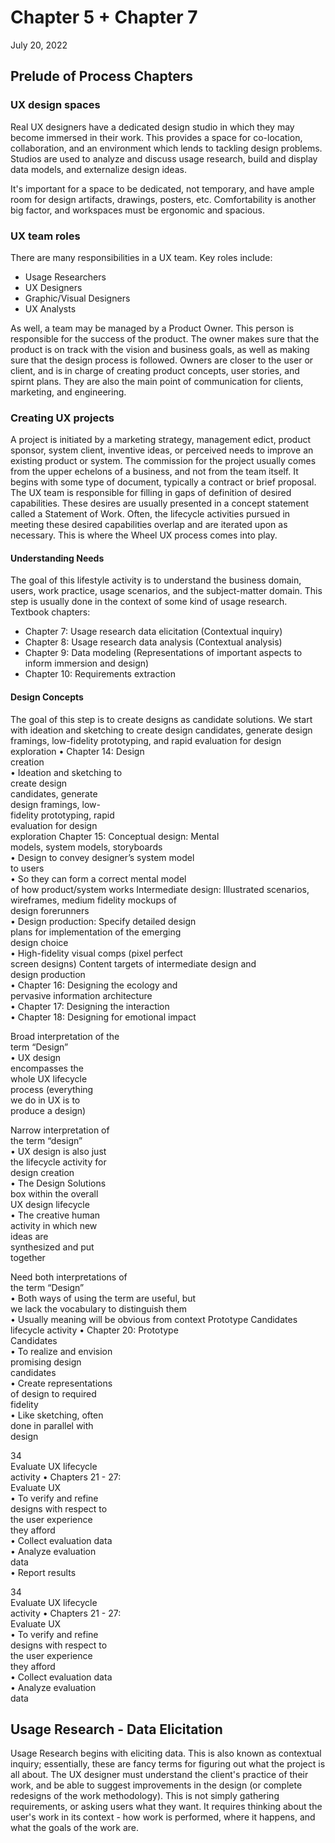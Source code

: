 # Chapter 5 + Chapter 7
July 20, 2022

## Prelude of Process Chapters

### UX design spaces
Real UX designers have a dedicated design studio in which they may become immersed in their work. This provides a space for co-location, collaboration, and an environment which lends to tackling design problems. Studios are used to analyze and discuss usage research, build and display data models, and externalize design ideas.

It's important for a space to be dedicated, not temporary, and have ample room for design artifacts, drawings, posters, etc. Comfortability is another big factor, and workspaces must be ergonomic and spacious.

### UX team roles
There are many responsibilities in a UX team. Key roles include:
- Usage Researchers
- UX Designers
- Graphic/Visual Designers
- UX Analysts

As well, a team may be managed by a Product Owner. This person is responsible for the success of the product. The owner makes sure that the product is on track with the vision and business goals, as well as making sure that the design process is followed. Owners are closer to the user or client, and is in charge of creating product concepts, user stories, and spirnt plans. They are also the main point of communication for clients, marketing, and engineering.

### Creating UX projects
A project is initiated by a marketing strategy, management edict, product sponsor, system client, inventive ideas, or perceived needs to improve an existing product or system. The commission for the project usually comes from the upper echelons of a business, and not from the team itself. It begins with some type of document, typically a contract or brief proposal. The UX team is responsible for filling in gaps of definition of desired capabilities. These desires are usually presented in a concept statement called a Statement of Work. Often, the lifecycle activities pursued in meeting these desired capabilities overlap and are iterated upon as necessary. This is where the Wheel UX process comes into play.

#### Understanding Needs
The goal of this lifestyle activity is to understand the business domain, users, work practice, usage scenarios, and the subject-matter domain. This step is usually done in the context of some kind of usage research.
Textbook chapters:
- Chapter 7: Usage research data elicitation (Contextual inquiry)
- Chapter 8: Usage research data analysis (Contextual analysis)  
- Chapter 9: Data modeling (Representations of important aspects to inform immersion and design)  
- Chapter 10: Requirements extraction

#### Design Concepts
The goal of this step is to create designs as candidate solutions. We start with ideation and sketching to create design candidates, generate design framings, low-fidelity prototyping, and rapid evaluation for design exploration
• Chapter 14: Design  
creation  
• Ideation and sketching to  
create design  
candidates, generate  
design framings, low-  
fidelity prototyping, rapid  
evaluation for design  
exploration
Chapter 15: Conceptual design: Mental  
models, system models, storyboards  
• Design to convey designer’s system model  
to users  
• So they can form a correct mental model  
of how product/system works
Intermediate design: Illustrated scenarios,  
wireframes, medium fidelity mockups of  
design forerunners  
• Design production: Specify detailed design  
plans for implementation of the emerging  
design choice  
• High-fidelity visual comps (pixel perfect  
screen designs)
Content targets of intermediate design and  
design production  
• Chapter 16: Designing the ecology and  
pervasive information architecture  
• Chapter 17: Designing the interaction  
• Chapter 18: Designing for emotional impact

Broad interpretation of the  
term “Design”  
• UX design  
encompasses the  
whole UX lifecycle  
process (everything  
we do in UX is to  
produce a design)

Narrow interpretation of  
the term “design”  
• UX design is also just  
the lifecycle activity for  
design creation  
• The Design Solutions  
box within the overall  
UX design lifecycle  
• The creative human  
activity in which new  
ideas are  
synthesized and put  
together

Need both interpretations of  
the term “Design”  
• Both ways of using the term are useful, but  
we lack the vocabulary to distinguish them  
• Usually meaning will be obvious from context
Prototype Candidates  
lifecycle activity • Chapter 20: Prototype  
Candidates  
• To realize and envision  
promising design  
candidates  
• Create representations  
of design to required  
fidelity  
• Like sketching, often  
done in parallel with  
design

34  
Evaluate UX lifecycle  
activity • Chapters 21 - 27:  
Evaluate UX  
• To verify and refine  
designs with respect to  
the user experience  
they afford  
• Collect evaluation data  
• Analyze evaluation  
data  
• Report results

34  
Evaluate UX lifecycle  
activity • Chapters 21 - 27:  
Evaluate UX  
• To verify and refine  
designs with respect to  
the user experience  
they afford  
• Collect evaluation data  
• Analyze evaluation  
data

## Usage Research - Data Elicitation
Usage Research begins with eliciting data. This is also known as contextual inquiry; essentially, these are fancy terms for figuring out what the project is all about. The UX designer must understand the client's practice of their work, and be able to suggest improvements in the design (or complete redesigns of the work methodology). This is not simply gathering requirements, or asking users what they want. It requires thinking about the user's work in its context - how work is performed, where it happens, and what the goals of the work are.